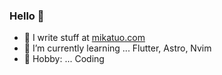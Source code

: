 ### Hello 👋

- 📝 I write stuff at [mikatuo.com](https://mikatuo.com)
- 🌱 I’m currently learning ... Flutter, Astro, Nvim
- 🍿 Hobby: ... Coding

<!--
**mikatuo/mikatuo** is a ✨ _special_ ✨ repository because its `README.md` (this file) appears on your GitHub profile.

Here are some ideas to get you started:

- 🔭 I’m currently working on ...
- 🌱 I’m currently learning ...
- 👯 I’m looking to collaborate on ...
- 🤔 I’m looking for help with ...
- 💬 Ask me about ...
- 📫 How to reach me: ...
- 😄 Pronouns: ...
- ⚡ Fun fact: ... 
-->
